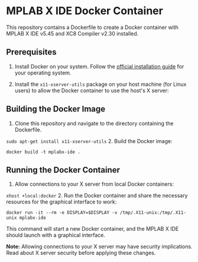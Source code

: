 # MPLAB X IDE Docker Container

This repository contains a Dockerfile to create a Docker container with MPLAB X IDE v5.45 and XC8 Compiler v2.30 installed.

## Prerequisites

1. Install Docker on your system. Follow the [official installation guide](https://docs.docker.com/engine/install/) for your operating system.

2. Install the `x11-xserver-utils` package on your host machine (for Linux users) to allow the Docker container to use the host's X server:

## Building the Docker Image

1. Clone this repository and navigate to the directory containing the Dockerfile.

``` sudo apt-get install x11-xserver-utils ```
2. Build the Docker image:

```docker build -t mplabx-ide .```

## Running the Docker Container

1. Allow connections to your X server from local Docker containers:

``` xhost +local:docker ```
2. Run the Docker container and share the necessary resources for the graphical interface to work:

``` docker run -it --rm -e DISPLAY=$DISPLAY -v /tmp/.X11-unix:/tmp/.X11-unix mplabx-ide ```

This command will start a new Docker container, and the MPLAB X IDE should launch with a graphical interface.

**Note:** Allowing connections to your X server may have security implications. Read about X server security before applying these changes.
